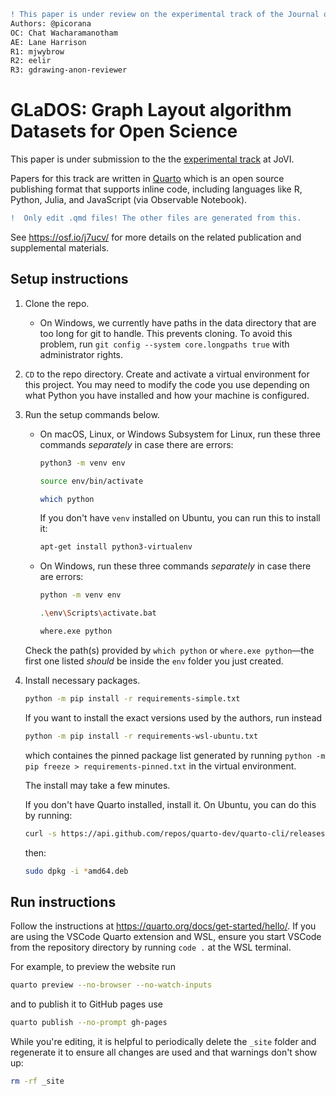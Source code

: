 ```diff
! This paper is under review on the experimental track of the Journal of Visualization and Interaction.
Authors: @picorana
OC: Chat Wacharamanotham
AE: Lane Harrison
R1: mjwybrow
R2: eelir
R3: gdrawing-anon-reviewer
```

# GLaDOS: Graph Layout algorithm Datasets for Open Science

This paper is under submission to the the [experimental track](https://www.journalovi.org/submit.html#experimental) at JoVI.

Papers for this track are written in [Quarto](https://quarto.org/) which is an open source publishing format that supports inline code, including languages like R, Python, Julia, and JavaScript (via Observable Notebook).

```diff
!  Only edit .qmd files! The other files are generated from this.
```

See <https://osf.io/j7ucv/> for more details on the related publication and supplemental materials.

## Setup instructions

1. Clone the repo.

   * On Windows, we currently have paths in the data directory that are too long for git to handle. This prevents cloning. To avoid this problem, run `git config --system core.longpaths true` with administrator rights.

2. `CD` to the repo directory. Create and activate a virtual environment for this project. You may need to modify the code you use depending on what Python you have installed and how your machine is configured.
3. Run the setup commands below.

    * On macOS, Linux, or Windows Subsystem for Linux, run these three commands *separately* in case there are errors:

        ```bash
        python3 -m venv env
        ```

        ```bash
        source env/bin/activate
        ```

        ```bash
        which python
        ```

        If you don't have `venv` installed on Ubuntu, you can run this to install it:

        ```bash
        apt-get install python3-virtualenv
        ```

    * On Windows, run these three commands *separately* in case there are errors:

        ```bash
        python -m venv env
        ```

        ```bash
        .\env\Scripts\activate.bat
        ```

        ```bash
        where.exe python
        ```

    Check the path(s) provided by `which python` or `where.exe python`—the first one listed *should* be inside the `env` folder you just created.

4. Install necessary packages.

    ```bash
    python -m pip install -r requirements-simple.txt
    ```

    If you want to install the exact versions used by the authors, run instead

    ```bash
    python -m pip install -r requirements-wsl-ubuntu.txt
    ```

    which containes the pinned package list generated by running `python -m pip freeze > requirements-pinned.txt` in the virtual environment.

    The install may take a few minutes.

    If you don't have Quarto installed, install it. On Ubuntu, you can do this by running:

    ```bash
    curl -s https://api.github.com/repos/quarto-dev/quarto-cli/releases/latest | grep "browser_download_url.*amd64.deb" | cut -d : -f 2,3 | tr -d \" | wget -qi -
    ```

    then:

    ```bash
    sudo dpkg -i *amd64.deb
    ```

## Run instructions

Follow the instructions at <https://quarto.org/docs/get-started/hello/>. If you are using the VSCode Quarto extension and WSL, ensure you start VSCode from the repository directory by running `code .` at the WSL terminal.

For example, to preview the website run

```bash
quarto preview --no-browser --no-watch-inputs
```

and to publish it to GitHub pages use

```bash
quarto publish --no-prompt gh-pages
```

While you're editing, it is helpful to periodically delete the `_site` folder and regenerate it to ensure all changes are used and that warnings don't show up:

```bash
rm -rf _site
```

